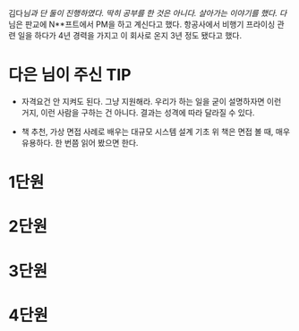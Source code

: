 




김다*님과 단 둘이 진행하였다.
딱히 공부를 한 것은 아니다. 살아가는 이야기를 했다.
다*님은 판교에 N**프트에서 PM을 하고 계신다고 했다. 항공사에서 비행기 프라이싱 관련 일을 하다가 4년 경력을 가지고 이 회사로 온지 3년 정도 됐다고 했다.

# 다은 님이 주신 TIP
- 자격요건 안 지켜도 된다. 그냥 지원해라. 우리가 하는 일을 굳이 설명하자면 이런 거지, 이런 사람을 구하는 건 아니다. 
    결과는 성격에 따라 달라질 수 있다.

- 책 추천, 가상 면접 사례로 배우는 대규모 시스템 설계 기초
    위 책은 면접 볼 때, 매우 유용하다. 한 번쯤 읽어 봤으면 한다.


# 1단원

# 2단원


# 3단원



# 4단원


